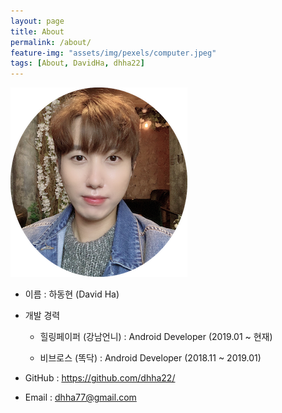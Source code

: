 ```yaml
---
layout: page
title: About
permalink: /about/
feature-img: "assets/img/pexels/computer.jpeg"
tags: [About, DavidHa, dhha22]
---
```


![my_profile](/assets/img/my_profile.png)

- 이름 : 하동현 (David Ha)

- 개발 경력
  
  - 힐링페이퍼 (강남언니) : Android Developer (2019.01 ~ 현재)
  
  - 비브로스 (똑닥) : Android Developer (2018.11 ~ 2019.01)
  
- GitHub : https://github.com/dhha22/

-  Email : dhha77@gmail.com


